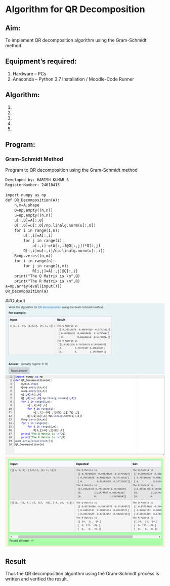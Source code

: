 # Algorithm for QR Decomposition
## Aim:
To implement QR decomposition algorithm using the Gram-Schmidt method.
## Equipment’s required:
1.	Hardware – PCs
2.	Anaconda – Python 3.7 Installation / Moodle-Code Runner
## Algorithm:
1.
2.
3.
4.
5.
## Program:
### Gram-Schmidt Method
Program to QR decomposition using the Gram-Schmidt method
```
Developed by: HARISH KUMAR S
RegisterNumber: 24010415

import numpy as np
def QR_Decomposition(A):
    n,m=A.shape
    Q=np.empty((n,n))
    u=np.empty((n,n))
    u[:,0]=A[:,0]
    Q[:,0]=u[:,0]/np.linalg.norm(u[:,0])
    for i in range(1,n):
        u[:,i]=A[:,i]
        for j in range(i):
            u[:,i]-=(A[:,i]@Q[:,j])*Q[:,j]
        Q[:,i]=u[:,i]/np.linalg.norm(u[:,i])
    R=np.zeros((n,m))        
    for i in range(n):
        for j in range(i,m):
            R[i,j]=A[:,j]@Q[:,i]
    print("The Q Matrix is \n",Q)        
    print("The R Matrix is \n",R)
a=np.array(eval(input()))    
QR_Decomposition(a)
```
##Output
![alt text](<Screenshot 2024-12-05 185921.png>)
![alt text](<Screenshot 2024-12-05 185945.png>)
![alt text](<Screenshot 2024-12-05 190009.png>)
## Result
Thus the QR decomposition algorithm using the Gram-Schmidt process is written and verified the result.
